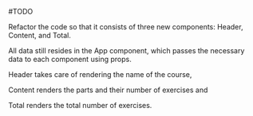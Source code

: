 #TODO

Refactor the code so that it consists of three new components: 
Header, Content, and Total. 

All data still resides in the App component, which passes the necessary data to each component using props. 

Header takes care of rendering the name of the course, 

Content renders the parts and their number of exercises and 

Total renders the total number of exercises.